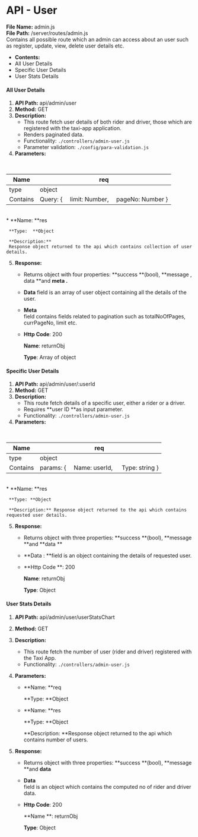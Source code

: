 # API - User

**File Name:** admin.js  
**File Path:**  /server/routes/admin.js  
Contains all possible route which an admin can access about an user such as register, update, view, delete user details etc.

* **Contents:**
* All User Details
* Specific User Details
* User Stats Details

#### All User Details

1. **API Path:** api/admin/user
2. **Method:** GET
3. **Description:**
   * This route fetch user details of both rider and driver, those which are registered with the taxi-app application.
   * Renders paginated data.
   * Functionality: `./controllers/admin-user.js`
   * Parameter validation: `./config/para-validation.js`
4. **Parameters:**

<br/>
   <table class="table table-bordered">
        <thead>
            <tr>
                <th>Name</th>
                <th>req</th>
            </tr>
        </thead>
        <tbody>
            <tr>
                <td>type</td>
                <td>
                   object
                </td> 
            </tr>
            <tr>
                <td>Contains</td>
                <td>Query: {
                   limit: Number,
                   pageNo: Number
                  }</td>
            </tr>
        </tbody>
    </table><br />
   * **Name:  **res

     **Type:  **Object

     **Description:**  
     Response object returned to the api which contains collection of user details.

5. **Response:**

   * Returns object with four properties:
     **success **\(bool\), **message , data **and **meta .**
   * **Data**
     field is an array of user object containing all the details of the user.
   * **Meta**  
     field contains fields related to pagination such as totalNoOfPages, currPageNo, limit etc.

   * **Http Code**: 200

     **Name**: returnObj

     **Type**: Array of object

#### Specific User Details

1. **API Path:** api/admin/user/:userId
2. **Method:** GET
3. **Description:**
   * This route fetch details of a specific user, either a rider or a driver.
   * Requires **user ID **as input parameter.
   * Functionality: `./controllers/admin-user.js`
4. **Parameters:**
  
<br/>
   <table class="table table-bordered">
        <thead>
            <tr>
                <th>Name</th>
                <th>req</th>
            </tr>
        </thead>
        <tbody>
            <tr>
                <td>type</td>
                <td>
                   object
                </td> 
            </tr>
            <tr>
                <td>Contains</td>
                <td>params: {
                   Name: userId,
                   Type: string
                  }</td>
            </tr>
        </tbody>
    </table><br />
   * **Name: **res

     **Type: **Object

     **Description:** Response object returned to the api which contains requested user details.


5. **Response:**

   * Returns object with three properties:
     **success **\(bool\), **message **and **data **
   * **Data : **field is an object containing the details of requested user.

   * **Http Code **: 200

     **Name**: returnObj

     **Type**: Object

#### User Stats Details

1. **API Path:** api/admin/user/userStatsChart
2. **Method:** GET
3. **Description:**
   * This route fetch the number of user \(rider and driver\) registered with the Taxi App.
   * Functionality: `./controllers/admin-user.js`
4. **Parameters:**

   * **Name: **req

     **Type: **Object

   * **Name: **res

     **Type: **Object

     **Description: **Response object returned to the api which contains number of users.

5. **Response:**

   * Returns object with three properties:
     **success **\(bool\), **message **and **data**
   * **Data**  
     field is an object which contains the computed no of rider and driver data.

   * **Http Code**: 200

     **Name **: returnObj

     **Type**: Object




